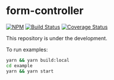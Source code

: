 # form-controller

[![NPM](https://img.shields.io/npm/v/formco.svg)](https://www.npmjs.com/package/formco)
[![Build Status](https://github.com/MartinTichovsky/formco/workflows/CI/badge.svg)](https://github.com/MartinTichovsky/formco/actions?workflow=CI)
[![Coverage Status](https://coveralls.io/repos/github/MartinTichovsky/formco/badge.svg?branch=main)](https://coveralls.io/github/MartinTichovsky/formco?branch=main)

This repository is under the development.

To run examples:

```sh
yarn && yarn build:local
cd example
yarn && yarn start
```
